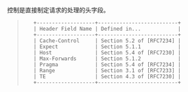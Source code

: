 控制是直接制定请求的处理的头字段。

> ```
>    +-------------------+--------------------------+
>    | Header Field Name | Defined in...            |
>    +-------------------+--------------------------+
>    | Cache-Control     | Section 5.2 of [RFC7234] |
>    | Expect            | Section 5.1.1            |
>    | Host              | Section 5.4 of [RFC7230] |
>    | Max-Forwards      | Section 5.1.2            |
>    | Pragma            | Section 5.4 of [RFC7234] |
>    | Range             | Section 3.1 of [RFC7233] |
>    | TE                | Section 4.3 of [RFC7230] |
>    +-------------------+--------------------------+
> ```

